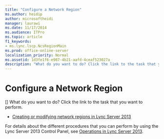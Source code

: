 ```yaml
---
title: "Configure a Network Region"
ms.author: heidip
author: microsoftheidi
manager: laurawi
ms.date: 11/17/2014
ms.audience: ITPro
ms.topic: article
f1_keywords:
- ms.lync.lscp.NcsRegionMain
ms.prod: office-online-server
localization_priority: Normal
ms.assetid: 1d3fe1f6-e987-4b21-aafd-4ceaf523027a
description: "What do you want to do? Click the link to the task that you want to perform."
---
```


# Configure a Network Region
[]
What do you want to do? Click the link to the task that you want to perform.
  
- [Creating or modifying network regions in Lync Server 2013](creating-or-modifying-network-regions.md)
    
For details about the different procedures that you can perform by using the Lync Server 2013 Control Panel, see [Operations in Lync Server 2013](operations.md).
  

